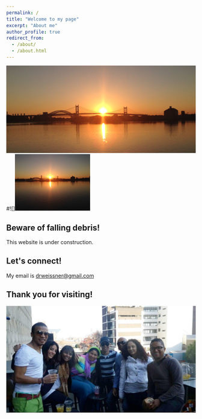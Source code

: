 ```yaml
---
permalink: /
title: "Welcome to my page"
excerpt: "About me"
author_profile: true
redirect_from: 
  - /about/
  - /about.html
---
```



![](/images/sunset.png)
#![]<img src="/images/sunset.JPG" width="200">

Beware of falling debris!  
------
This website is under construction. 



Let's connect!
------
My email is [drweissner@gmail.com](mailto:drweissner@gmail.com)



Thank you for visiting!
------
![](/images/Family.jpg)

